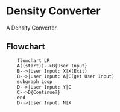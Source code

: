 # Density Converter

A Density Converter.

## Flowchart

```mermaid
    flowchart LR
    A((start))-->B{User Input}
    B-->|User Input: X|X(Exit)
    B-->|User Input: A|C(get User Input)
    subgraph Loop
    D-->|User Input: Y|C
    C-->D{Continue?}
    end
    D-->|User Input: N|X
```

